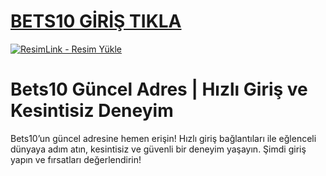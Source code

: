 #  <a href="https://m-1305bets10.com/">BETS10 GİRİŞ TIKLA</a>
<meta charset="UTF-8">
    <meta name="viewport" content="width=device-width, initial-scale=1.0">
</head>
<body>

<a href="https://m-1305bets10.com/" title="ResimLink - Resim Yükle"><img src="https://r.resimlink.com/QaFm9Ji7cNL.png" title="ResimLink - Resim Yükle" alt="ResimLink - Resim Yükle"></a>
</a>

# Bets10 Güncel Adres | Hızlı Giriş ve Kesintisiz Deneyim
Bets10’un güncel adresine hemen erişin! Hızlı giriş bağlantıları ile eğlenceli dünyaya adım atın, kesintisiz ve güvenli bir deneyim yaşayın. Şimdi giriş yapın ve fırsatları değerlendirin!
